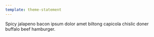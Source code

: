 ```yaml
---
template: theme-statement
---
```


Spicy jalapeno bacon ipsum dolor amet biltong capicola chislic doner buffalo beef hamburger.
